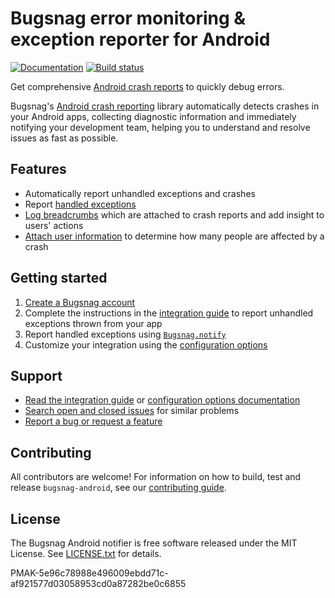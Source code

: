 # Bugsnag error monitoring & exception reporter for Android
[![Documentation](https://img.shields.io/badge/documentation-latest-blue.svg)](https://docs.bugsnag.com/platforms/android/)
[![Build status](https://api.travis-ci.com/bugsnag/bugsnag-android.svg?branch=master)](https://travis-ci.com/bugsnag/bugsnag-android)

Get comprehensive [Android crash reports](https://www.bugsnag.com/platforms/android/) to quickly debug errors.

Bugsnag's [Android crash reporting](https://www.bugsnag.com/platforms/android/)
library automatically detects crashes in your Android apps, collecting
diagnostic information and immediately notifying your development team, helping
you to understand and resolve issues as fast as possible.

## Features

* Automatically report unhandled exceptions and crashes
* Report [handled exceptions](https://docs.bugsnag.com/platforms/android/#reporting-handled-exceptions)
* [Log breadcrumbs](https://docs.bugsnag.com/platforms/android/#logging-breadcrumbs) which are attached to crash reports and add insight to users' actions
* [Attach user information](https://docs.bugsnag.com/platforms/android/#identifying-users) to determine how many people are affected by a crash


## Getting started

1. [Create a Bugsnag account](https://www.bugsnag.com)
1. Complete the instructions in the [integration guide](https://docs.bugsnag.com/platforms/android/) to report unhandled exceptions thrown from your app
1. Report handled exceptions using [`Bugsnag.notify`](https://docs.bugsnag.com/platforms/android/reporting-handled-exceptions/)
1. Customize your integration using the [configuration options](https://docs.bugsnag.com/platforms/android/configuration-options/)


## Support

* [Read the integration guide](https://docs.bugsnag.com/platforms/android/) or [configuration options documentation](https://docs.bugsnag.com/platforms/android/configuration-options/)
* [Search open and closed issues](https://github.com/bugsnag/bugsnag-android/issues?utf8=✓&q=is%3Aissue) for similar problems
* [Report a bug or request a feature](https://github.com/bugsnag/bugsnag-android/issues/new)


## Contributing

All contributors are welcome! For information on how to build, test
and release `bugsnag-android`, see our
[contributing guide](https://github.com/bugsnag/bugsnag-android/blob/master/CONTRIBUTING.md).


## License

The Bugsnag Android notifier is free software released under the MIT License.
See [LICENSE.txt](https://github.com/bugsnag/bugsnag-android/blob/master/LICENSE.txt)
for details.


PMAK-5e96c78988e496009ebdd71c-af921577d03058953cd0a87282be0c6855
